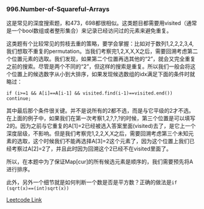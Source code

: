 ### 996.Number-of-Squareful-Arrays

这是常见的深度搜索题，和473，698都很相似。这类题目都需要用visited（通常是一个bool数组或者整形集合）来记录已经访问过的元素来避免重复。

这类题有个比较常见的剪枝去重的策略，要学会掌握：比如对于数列1,2,2,2,3,4,我们想取不重复的permutation。当我们考察完1,2,X,X,X之后，需要回溯考虑第二个位置元素的选取。我们发现，如果第二个位置再选其他的“2”，就会又完全重复之前的搜索。尽管是两个不同的“2”，但这样的搜索是重复。所以我们一般会将这个位置上的候选数字从小到大排序，如果发现候选数组的idx满足下面的条件时就略过：
```
if (i>=1 && A[i]==A[i-1] && visited.find(i-1)==visited.end()) continue;
```
其中最后那个条件很关键。并不是说所有的2都不选，而是与它平级的2才不选。在上面的例子中，如果我们在第一次考察1,2,?,?,?的时候，第三个位置是可以填写2的。因为之前与它重复的A[1]=2已经被选入答案里面(visited)去了，是它上一个深度层级，不影响。但是我们考察完1,2,2,X,X之后，需要回溯考虑第三个未知元素的选取，这个时候我们不能再选择A[3]=2这个元素了，因为这个位置上我们已经考察过A[2]=2了，并且此时因为回溯这个2已经不在visited里面了。

所以，在本题中为了保证Map[cur]的所有候选元素是顺序的，我们需要预先将A进行排序。

此外，另外一个细节就是如何判断一个数是否是平方数？正确的做法是```if (sqrt(x)==(int)sqrt(x))```


[Leetcode Link](https://leetcode.com/problems/number-of-squareful-arrays)
